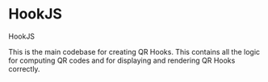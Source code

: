 HookJS
======

HookJS

This is the main codebase for creating QR Hooks. This contains all the logic for computing QR codes and for displaying and rendering QR Hooks correctly.


